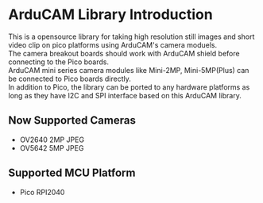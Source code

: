 # ArduCAM Library Introduction
This is a opensource library for taking high resolution still images and short video clip on pico platforms using ArduCAM's camera moduels. <br>
The camera breakout boards should work with ArduCAM shield before connecting to the Pico boards. <br>
ArduCAM mini series camera modules like Mini-2MP, Mini-5MP(Plus) can be connected to Pico boards directly. <br>
In addition to Pico, the library can be ported to any hardware platforms as long as they have I2C and SPI interface based on this ArduCAM library. <br>
## Now Supported Cameras
-	OV2640		2MP	JPEG
-	OV5642		5MP	JPEG

## Supported MCU Platform
-	Pico RPI2040 